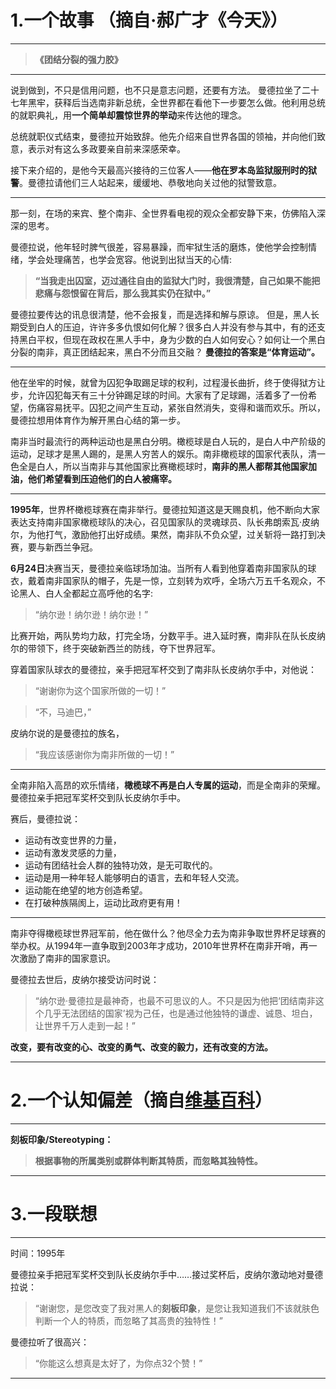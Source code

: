 # 1.一个故事 （摘自·郝广才《今天》）
----------

> **《团结分裂的强力胶》**

----------

 说到做到，不只是信用问题，也不只是意志问题，还要有方法。 曼德拉坐了二十七年黑牢，获释后当选南非新总统，全世界都在看他下一步要怎么做。他利用总统的就职典礼，用**一个简单却震惊世界的举动**来传达他的理念。
 
 总统就职仪式结束，曼德拉开始致辞。他先介绍来自世界各国的领袖，并向他们致意，表示对有这么多政要亲自前来深感荣幸。
 
 接下来介绍的，是他今天最高兴接待的三位客人——**他在罗本岛监狱服刑时的狱警**。曼德拉请他们三人站起来，缓缓地、恭敬地向关过他的狱警致意。

----------


 
 那一刻，在场的来宾、整个南非、全世界看电视的观众全都安静下来，仿佛陷入深深的思考。
 
 曼德拉说，他年轻时脾气很差，容易暴躁，而牢狱生活的磨炼，使他学会控制情绪，学会处理痛苦，也学会宽容。他说到出狱当天的心情:
 

>  **“当我走出囚室，迈过通往自由的监狱大门时，我很清楚，自己如果不能把悲痛与怨恨留在背后，那么我其实仍在狱中。”**

 曼德拉要传达的讯息很清楚，他不会报复，而是选择和解与原谅。 但是，黑人长期受到白人的压迫，许许多多仇恨如何化解？很多白人并没有参与其中，有的还支持黑白平权，但现在政权在黑人手中，身为少数的白人如何安心？如何让一个黑白分裂的南非，真正团结起来，黑白不分而且交融？ **曼德拉的答案是“体育运动”。**

----------


 
 他在坐牢的时候，就曾为囚犯争取踢足球的权利，过程漫长曲折，终于使得狱方让步，允许囚犯每天有三十分钟踢足球的时间。大家有了足球踢，活着多了一份希望，伤痛容易抚平。囚犯之间产生互动，紧张自然消失，变得和谐而欢乐。所以，曼德拉想用体育作为解开黑白心结的第一步。 
 
 南非当时最流行的两种运动也是黑白分明。橄榄球是白人玩的，是白人中产阶级的运动，足球才是黑人踢的，是黑人穷苦人的娱乐。南非橄榄球的国家代表队，清一色全是白人，所以当南非与其他国家比赛橄榄球时，**南非的黑人都帮其他国家加油，他们希望看到压迫他们的白人被痛宰。**  

----------


 **1995年**，世界杯橄榄球赛在南非举行。曼德拉知道这是天赐良机，他不断向大家表达支持南非国家橄榄球队的决心，召见国家队的灵魂球员、队长弗朗索瓦·皮纳尔，为他打气，激励他打出好成绩。果然，南非队不负众望，过关斩将一路打到决赛，要与新西兰争冠。 
 
 **6月24日**决赛当天，曼德拉亲临球场加油。当所有人看到他穿着南非国家队的球衣，戴着南非国家队的帽子，先是一惊，立刻转为欢呼，全场六万五千名观众，不论黑人、白人全都起立高呼他的名字:
 
 

> “纳尔逊！纳尔逊！纳尔逊！”


 
 比赛开始，两队势均力敌，打完全场，分数平手。进入延时赛，南非队在队长皮纳尔的带领下，终于突破新西兰的防线，夺下世界冠军。
 
 穿着国家队球衣的曼德拉，亲手把冠军杯交到了南非队长皮纳尔手中，对他说：

 

>  “谢谢你为这个国家所做的一切！”

>  “不，马迪巴，”

 皮纳尔说的是曼德拉的族名，
 

>  “我应该感谢你为南非所做的一切！”

 

----------


 全南非陷入高昂的欢乐情绪，**橄榄球不再是白人专属的运动**，而是全南非的荣耀。曼德拉亲手把冠军奖杯交到队长皮纳尔手中。
 
 赛后，曼德拉说： 
 
 - 运动有改变世界的力量， 
 - 运动有激发灵感的力量， 
 - 运动有团结社会人群的独特功效，是无可取代的。
 - 运动是用一种年轻人能够明白的语言，去和年轻人交流。
 - 运动能在绝望的地方创造希望。
 - 在打破种族隔阂上，运动比政府更有用！

----------


 
 南非夺得橄榄球世界冠军前，他在做什么？他尽全力去为南非争取世界杯足球赛的举办权。从1994年一直争取到2003年才成功，2010年世界杯在南非开哨，再一次激励了南非的国家意识。
 
 曼德拉去世后，皮纳尔接受访问时说：
 

>  “纳尔逊·曼德拉是最神奇，也最不可思议的人。不只是因为他把‘团结南非这个几乎无法团结的国家’视为己任，也是通过他独特的谦虚、诚恳、坦白，让世界千万人走到一起！”

 
 **改变，要有改变的心、改变的勇气、改变的毅力，还有改变的方法。**

----------
# 2.一个认知偏差（摘自[维基百科](https://zh.wikipedia.org/wiki/%E8%AA%8D%E7%9F%A5%E5%81%8F%E8%AA%A4%E5%88%97%E8%A1%A8#.E6.88.90.E5.9B.A0.E7.90.86.E8.AB.96)）
----------

**刻板印象/Stereotyping：**

> **根据事物的所属类别或群体判断其特质，而忽略其独特性。**

----------
# 3.一段联想
----------

时间：1995年

曼德拉亲手把冠军奖杯交到队长皮纳尔手中……接过奖杯后，皮纳尔激动地对曼德拉说：

> “谢谢您，是您改变了我对黑人的**刻板印象**，是您让我知道我们不该就肤色判断一个人的特质，而忽略了其高贵的独特性！”

曼德拉听了很高兴：

> “你能这么想真是太好了，为你点32个赞！”


----------
